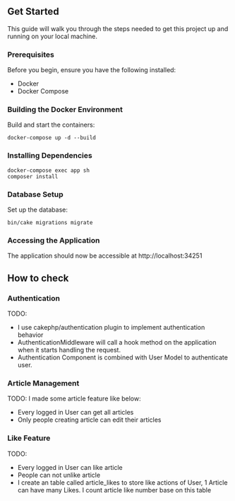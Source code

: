 ## Get Started

This guide will walk you through the steps needed to get this project up and running on your local machine.

### Prerequisites

Before you begin, ensure you have the following installed:

- Docker
- Docker Compose

### Building the Docker Environment

Build and start the containers:

```
docker-compose up -d --build
```

### Installing Dependencies

```
docker-compose exec app sh
composer install
```

### Database Setup

Set up the database:

```
bin/cake migrations migrate
```

### Accessing the Application

The application should now be accessible at http://localhost:34251

## How to check

### Authentication

TODO:
- I use cakephp/authentication plugin to implement authentication behavior
- AuthenticationMiddleware will call a hook method on the application when it starts handling the request.
- Authentication Component is combined with User Model to authenticate user.
### Article Management

TODO: I made some article feature like below:
- Every logged in User can get all articles
- Only people creating article can edit their articles

### Like Feature

TODO:
- Every logged in User can like article
- People can not unlike article
- I create an table called article_likes to store like actions of User, 1 Article can have many Likes.
  I count article like number base on this table
